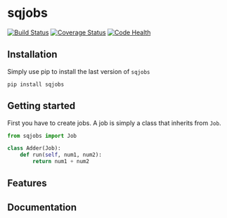 # sqjobs

[![Build Status](https://travis-ci.org/igalarzab/sqjobs.svg?branch=master)](https://secure.travis-ci.org/igalarzab/sqjobs)
[![Coverage Status](https://coveralls.io/repos/igalarzab/sqjobs/badge.png?branch=master)](https://coveralls.io/r/igalarzab/sqjobs?branch=master)
[![Code Health](https://landscape.io/github/igalarzab/sqjobs/master/landscape.svg)](https://landscape.io/github/igalarzab/sqjobs/master)


## Installation

Simply use pip to install the last version of ``sqjobs``

    pip install sqjobs


## Getting started

First you have to create jobs. A job is simply a class that inherits from ``Job``.

```python
from sqjobs import Job

class Adder(Job):
    def run(self, num1, num2):
        return num1 + num2
```

## Features

## Documentation

